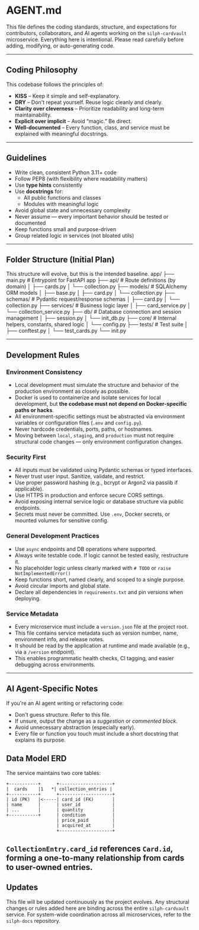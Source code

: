# AGENT.md

This file defines the coding standards, structure, and expectations for contributors, collaborators, and AI agents working on the `silph-cardvault` microservice.
Everything here is intentional. Please read carefully before adding, modifying, or auto-generating code.

---

## Coding Philosophy

This codebase follows the principles of:

- **KISS** – Keep it simple and self-explanatory.
- **DRY** – Don't repeat yourself. Reuse logic cleanly and clearly.
- **Clarity over cleverness** – Prioritize readability and long-term maintainability.
- **Explicit over implicit** – Avoid “magic.” Be direct.
- **Well-documented** – Every function, class, and service must be explained with meaningful docstrings.

---

## Guidelines

- Write clean, consistent Python 3.11+ code
- Follow PEP8 (with flexibility where readability matters)
- Use **type hints** consistently
- Use **docstrings** for:
  - All public functions and classes
  - Modules with meaningful logic
- Avoid global state and unnecessary complexity
- Never assume — every important behavior should be tested or documented
- Keep functions small and purpose-driven
- Group related logic in services (not bloated utils)

---

## Folder Structure (Initial Plan)

This structure will evolve, but this is the intended baseline.
app/
├── main.py # Entrypoint for FastAPI app
├── api/ # Route definitions (by domain)
│ ├── cards.py
│ └── collection.py
├── models/ # SQLAlchemy ORM models
│ ├── base.py
│ ├── card.py
│ └── collection.py
├── schemas/ # Pydantic request/response schemas
│ ├── card.py
│ └── collection.py
├── services/ # Business logic layer
│ ├── card_service.py
│ └── collection_service.py
├── db/ # Database connection and session management
│ ├── session.py
│ └── init_db.py
├── core/ # Internal helpers, constants, shared logic
│ └── config.py
├── tests/ # Test suite
│ ├── conftest.py
│ └── test_cards.py
└── init.py

---

## Development Rules

### Environment Consistency
- Local development must simulate the structure and behavior of the production environment as closely as possible.
- Docker is used to containerize and isolate services for local development, but **the codebase must not depend on Docker-specific paths or hacks**.
- All environment-specific settings must be abstracted via environment variables or configuration files (`.env` and `config.py`).
- Never hardcode credentials, ports, paths, or hostnames.
- Moving between `local`, `staging`, and `production` must not require structural code changes — only environment configuration changes.

### Security First
- All inputs must be validated using Pydantic schemas or typed interfaces.
- Never trust user input. Sanitize, validate, and restrict.
- Use proper password hashing (e.g., bcrypt or Argon2 via passlib if applicable).
- Use HTTPS in production and enforce secure CORS settings.
- Avoid exposing internal service logic or database structure via public endpoints.
- Secrets must never be committed. Use `.env`, Docker secrets, or mounted volumes for sensitive config.

### General Development Practices
- Use `async` endpoints and DB operations where supported.
- Always write testable code. If logic cannot be tested easily, restructure it.
- No placeholder logic unless clearly marked with `# TODO` or `raise NotImplementedError()`
- Keep functions short, named clearly, and scoped to a single purpose.
- Avoid circular imports and global state.
- Declare all dependencies in `requirements.txt` and pin versions when deploying.

### Service Metadata
- Every microservice must include a `version.json` file at the project root.
- This file contains service metadata such as version number, name, environment info, and release notes.
- It should be read by the application at runtime and made available (e.g., via a `/version` endpoint).
- This enables programmatic health checks, CI tagging, and easier debugging across environments.

---
## AI Agent-Specific Notes
If you're an AI agent writing or refactoring code:
- Don't guess structure. Refer to this file.
- If unsure, output the change as a *suggestion* or *commented block*.
- Avoid unnecessary abstraction (especially early).
- Every file or function you touch must include a short docstring that explains its purpose.

## Data Model ERD

The service maintains two core tables:

```
+-----------+      +--------------------+
|  cards    |1   *| collection_entries |
+-----------+      +--------------------+
| id (PK)   |<-----| card_id (FK)       |
| name      |      | user_id            |
| ...       |      | quantity           |
+-----------+      | condition          |
                   | price_paid         |
                   | acquired_at        |
                   +--------------------+
```

`CollectionEntry.card_id` references `Card.id`, forming a one-to-many
relationship from cards to user-owned entries.
---
## Updates
This file will be updated continuously as the project evolves. Any structural changes or rules added here are binding across the entire `silph-cardvault` service.
For system-wide coordination across all microservices, refer to the `silph-docs` repository.
